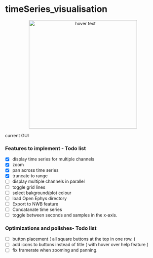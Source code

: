 # timeSeries_visualisation

<p align="center">
  <img src="images/1.jpg" width="350" title="hover text">
</p>
current GUI


### Features to implement - Todo list

- [x] display time series for multiple channels
- [x] zoom
- [x] pan across time series
- [x] truncate to range
- [ ] display multiple channels in parallel
- [ ] toggle grid lines
- [ ] select bakground/plot colour
- [ ] load Open Ephys directory
- [ ] Export to NWB feature
- [ ] Concatanate time series
- [ ] toggle between seconds and samples in the x-axis.

### Optimizations and polishes- Todo list

- [ ] button placement ( all square buttons at the top in one row. )
- [ ] add icons to buttons instead of title ( with hover over help feature )
- [ ] fix framerate when zooming and panning.
